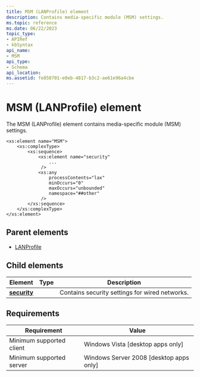 ```yaml
---
title: MSM (LANProfile) element
description: Contains media-specific module (MSM) settings.
ms.topic: reference
ms.date: 06/22/2023
topic_type: 
- APIRef
- kbSyntax
api_name: 
- MSM
api_type: 
- Schema
api_location: 
ms.assetid: fe858701-e0eb-4817-b3c2-ae61e96a4cbe
---
```


# MSM (LANProfile) element

The MSM (LANProfile) element contains media-specific module (MSM) settings.

```syntax
<xs:element name="MSM">
    <xs:complexType>
        <xs:sequence>
            <xs:element name="security"
                ...
             />
            <xs:any
                processContents="lax"
                minOccurs="0"
                maxOccurs="unbounded"
                namespace="##other"
             />
        </xs:sequence>
    </xs:complexType>
</xs:element>
```

## Parent elements

* [LANProfile](./lan-profileschema-lanprofile-element.md)

## Child elements

| Element | Type | Description |
| - | - | - |
| [**security**](./lan-profileschema-security-msm-element.md) | | Contains security settings for wired networks. |

## Requirements

| Requirement | Value |
| - | - |
| Minimum supported client | Windows Vista \[desktop apps only\] |
| Minimum supported server | Windows Server 2008 \[desktop apps only\] |
